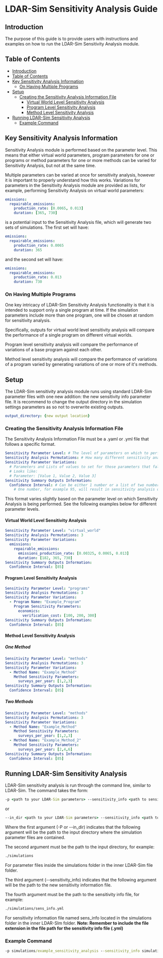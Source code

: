 # LDAR-Sim Sensitivity Analysis Guide

## Introduction

The purpose of this guide is to provide users with instructions and examples on how to run the LDAR-Sim Sensitivity Analysis module.

## Table of Contents

- [Introduction](#introduction)
- [Table of Contents](#table-of-contents)
- [Key Sensitivity Analysis Information](#key-sensitivity-analysis-information)
  - [On Having Multiple Programs](#on-having-multiple-programs)
- [Setup](#setup)
  - [Creating the Sensitivity Analysis Information File](#creating-the-sensitivity-analysis-information-file)
    - [Virtual World Level Sensitivity Analysis](#virtual-world-level-sensitivity-analysis)
    - [Program Level Sensitivity Analysis](#program-level-sensitivity-analysis)
    - [Method Level Sensitivity Analysis](#method-level-sensitivity-analysis)
- [Running LDAR-Sim Sensitivity Analysis](#running-ldar-sim-sensitivity-analysis)
  - [Example Command](#example-command)

## Key Sensitivity Analysis Information

Sensitivity Analysis module is performed based on the parameter level. This means that either virtual world parameters, program parameters for one or programs or method parameters for one or more methods can be varied for Sensitivity Analysis, but not at the same time.

Multiple parameters can be varied at once for sensitivity analysis, however it is important to properly understand how this works. Variations for parameters in the Sensitivity Analysis module are provided as lists, for example, performing Sensitivity Analysis on virtual world parameters:

```yml
emissions:
  repairable_emissions:
    production_rate: [0.0065, 0.013]
    duration: [365, 730]
```

is a potential input to the Sensitivity Analysis file, which will generate two sets of simulations. The first set will have:

```yml
emissions:
  repairable_emissions:
    production_rate: 0.0065
    duration: 365
```

and the second set will have:

```yml
emissions:
  repairable_emissions:
    production_rate: 0.013
    duration: 730
```

### On Having Multiple Programs

One key intricacy of LDAR-Sim Sensitivity Analysis functionality is that it is intended to support only a single program at time. If the simulation parameters include more than one program, one will be chosen at random for sensitivity analysis.

Specifically, outputs for virtual world level sensitivity analysis will compare the performance of a single program on different virtual worlds.

Program level sensitivity analysis will compare the performance of variations of a base program against each other.

Method level sensitivity analysis will compare the performance of variations of a program varied by generating variations of one or more of it's methods.

## Setup

The LDAR-Sim sensitivity analysis module runs using standard LDAR-Sim parameter files with one new addition: the new sensitivity info parameter file.
It is recommend to change the output directory in the simulation settings parameters as so not to overwrite existing outputs.

```yml
output_directory: {new output location}
```

### Creating the Sensitivity Analysis Information File

The Sensitivity Analysis Information File must be a .yaml or .yml file that follows a specific format.

```yml
Sensitivity Parameter Level: # The level of parameters on which to perform sensitivity analysis. Options are: "virtual_world", "programs" or "methods".
Sensitivity Analysis Permutations: # How many different sensitivity analysis permutations are described (The length of the list of values to evaluate for each parameters). For example: if we have Parameter: [Value 1, Value 2] that would be a value of 2.
Sensitivity Parameter Variations: 
  # Parameters and Lists of values to set for those parameters that fall under the specified parameter level.
  # Looks like:
  # Parameter: [Value 1, Value 2, Value 3]
Sensitivity Summary Outputs Information: 
  Confidence Interval: # Can be either 1 number or a list of two numbers.
    # One number, for example 95, will result in sensitivity analysis outputs reporting the 100-(CI/2)th and (CI/2)th percentile (2.5th and 97.5th percentiles). Two numbers, for example 5 and 90 will results in sensitivity analysis outputs reporting those percentiles (5th and 90th percentiles)
```

This format varies slightly based on the parameter level on which Sensitivity Analysis is being performed. See the following examples below for different parameter levels.

#### Virtual World Level Sensitivity Analysis

```yml
Sensitivity Parameter Level: "virtual_world"
Sensitivity Analysis Permutations: 3
Sensitivity Parameter Variations:
  emissions:
    repairable_emissions:
      emissions_production_rate: [0.00325, 0.0065, 0.013]
      duration: [182, 365, 730]
Sensitivity Summary Outputs Information:
  Confidence Interval: [85]
```

#### Program Level Sensitivity Analysis

```yml
Sensitivity Parameter Level: "programs"
Sensitivity Analysis Permutations: 3
Sensitivity Parameter Variations:
  - Program Name: "Example_Program"
    Program Sensitivity Parameters:
      economics: 
        verification_cost: [100, 200, 300]
Sensitivity Summary Outputs Information:
  Confidence Interval: [85]
```

#### Method Level Sensitivity Analysis

##### One Method

```yml
Sensitivity Parameter Level: "methods"
Sensitivity Analysis Permutations: 3
Sensitivity Parameter Variations:
  - Method Name: "Example_Method"
    Method Sensitivity Parameters:
      surveys_per_year: [1,2,3]
Sensitivity Summary Outputs Information:
  Confidence Interval: [85]
```

##### Two Methods

```yml
Sensitivity Parameter Level: "methods"
Sensitivity Analysis Permutations: 3
Sensitivity Parameter Variations:
  - Method Name: "Example_Method"
    Method Sensitivity Parameters:
      surveys_per_year: [1,2,3]
  - Method Name: "Example_Method_2"
    Method Sensitivity Parameters:
      surveys_per_year: [2,4,6]
Sensitivity Summary Outputs Information:
  Confidence Interval: [85]
```

## Running LDAR-Sim Sensitivity Analysis

LDAR-Sim sensitivity analysis is run through the command line, similar to LDAR-Sim. The command takes the form:

```cmd
-p <path to your LDAR-Sim parameters> --sensitivity_info <path to sensitivity info file>
```

or

```cmd
--in_dir <path to your LDAR-Sim parameters> --sensitivity_info <path to sensitivity info file>
```

Where the first argument (-P or --in_dir) indicates that the following argument will be the path to the input directory where the simulation parameter files are contained.

The second argument must be the path to the input directory, for example:

```cmd
./simulations
```

For parameter files inside the simulations folder in the inner LDAR-Sim file folder.

The third argument (--sensitivity_info) indicates that the following argument will be the path to the new sensitivity information file.

The fourth argument must be the path to the sensitivity info file, for example:

```cmd
./simulations/sens_info.yml
```

For sensitivity information file named sens_info located in the simulations folder in the inner LDAR-SIm folder.
**Note: Remember to include the file extension in the file path for the sensitivity info file (.yml)**

### Example Command

```cmd
-p simulations/example_sensitivity_analysis --sensitivity_info simulations/example_sensitivity_analysis/sensitivity_info.yml
```
